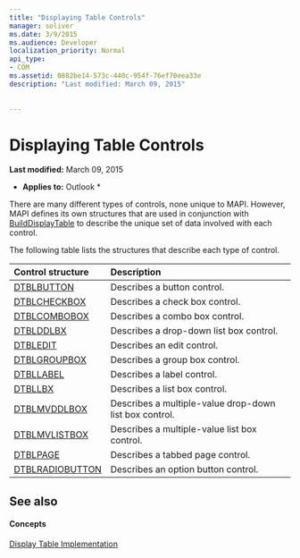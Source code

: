 ```yaml
---
title: "Displaying Table Controls"
manager: soliver
ms.date: 3/9/2015
ms.audience: Developer
localization_priority: Normal
api_type:
- COM
ms.assetid: 0882be14-573c-440c-954f-76ef70eea33e
description: "Last modified: March 09, 2015"
 
 
---
```


# Displaying Table Controls

 **Last modified:** March 09, 2015 
  
 * **Applies to:** Outlook * 
  
There are many different types of controls, none unique to MAPI. However, MAPI defines its own structures that are used in conjunction with [BuildDisplayTable](builddisplaytable.md) to describe the unique set of data involved with each control. 
  
The following table lists the structures that describe each type of control. 
  
|**Control structure**|**Description**|
|:-----|:-----|
|[DTBLBUTTON](dtblbutton.md) <br/> |Describes a button control.  <br/> |
|[DTBLCHECKBOX](dtblcheckbox.md) <br/> |Describes a check box control.  <br/> |
|[DTBLCOMBOBOX](dtblcombobox.md) <br/> |Describes a combo box control.  <br/> |
|[DTBLDDLBX](dtblddlbx.md) <br/> |Describes a drop-down list box control.  <br/> |
|[DTBLEDIT](dtbledit.md) <br/> |Describes an edit control.  <br/> |
|[DTBLGROUPBOX](dtblgroupbox.md) <br/> |Describes a group box control.  <br/> |
|[DTBLLABEL](dtbllabel.md) <br/> |Describes a label control.  <br/> |
|[DTBLLBX](dtbllbx.md) <br/> |Describes a list box control.  <br/> |
|[DTBLMVDDLBOX](dtblmvddlbox.md) <br/> |Describes a multiple-value drop-down list box control.  <br/> |
|[DTBLMVLISTBOX](dtblmvlistbox.md) <br/> |Describes a multiple-value list box control.  <br/> |
|[DTBLPAGE](dtblpage.md) <br/> |Describes a tabbed page control.  <br/> |
|[DTBLRADIOBUTTON](dtblradiobutton.md) <br/> |Describes an option button control.  <br/> |
   
## See also

#### Concepts

[Display Table Implementation](display-table-implementation.md)

